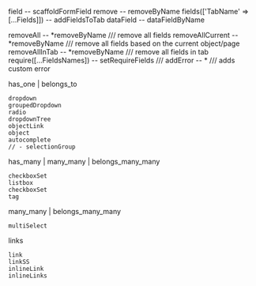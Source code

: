 field -- scaffoldFormField
remove -- removeByName
fields(['TabName' => [...Fields]]) -- addFieldsToTab
dataField -- dataFieldByName

removeAll -- *removeByName /// remove all fields
removeAllCurrent -- *removeByName /// remove all fields based on the current object/page
removeAllInTab -- *removeByName /// remove all fields in tab
require([...FieldsNames]) -- setRequireFields ///
addError -- * /// adds custom error

has_one | belongs_to

```
dropdown
groupedDropdown
radio
dropdownTree
objectLink
object
autocomplete
// - selectionGroup
```

has_many | many_many | belongs_many_many

```
checkboxSet
listbox
checkboxSet
tag
```

many_many | belongs_many_many

```
multiSelect
```

links

```
link
linkSS
inlineLink
inlineLinks
```
